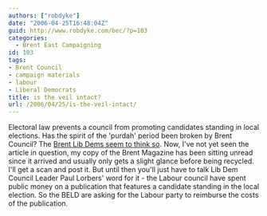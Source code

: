 ```yaml
---
authors: ["robdyke"]
date: "2006-04-25T16:48:04Z"
guid: http://www.robdyke.com/bec/?p=103
categories:
  - Brent East Campaigning
id: 103
tags:
- Brent Council
- campaign materials
- labour
- Liberal Democrats
title: is the veil intact?
url: /2006/04/25/is-the-veil-intact/
---
```

Electoral law prevents a council from promoting candidates standing in local elections. Has the spirit of the 'purdah' period been broken by Brent Council? The [Brent Lib Dems seem to think so](http://www.brentlibdems.org.uk/news/302.html). Now, I've not yet seen the article in question, my copy of the Brent Magazine has been sitting unread since it arrived and usually only gets a slight glance before being recycled. I'll get a scan and post it. But until then you'll just have to talk Lib Dem Council Leader Paul Lorbers' word for it - the Labour council have spent public money on a publication that features a candidate standing in the local election. So the BELD are asking for the Labour party to reimburse the costs of the publication.